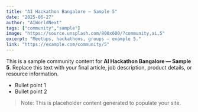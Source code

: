 ```yaml
---
title: "AI Hackathon Bangalore — Sample 5"
date: "2025-06-27"
author: "AIWorldNext"
tags: ["community","sample"]
image: "https://source.unsplash.com/800x600/?community,ai,5"
excerpt: "Meetups, hackathons, groups — example 5."
link: "https://example.com/community/5"
---
```


This is a sample community content for **AI Hackathon Bangalore — Sample 5**. Replace this text with your final article, job description, product details, or resource information.

- Bullet point 1
- Bullet point 2

> Note: This is placeholder content generated to populate your site.
